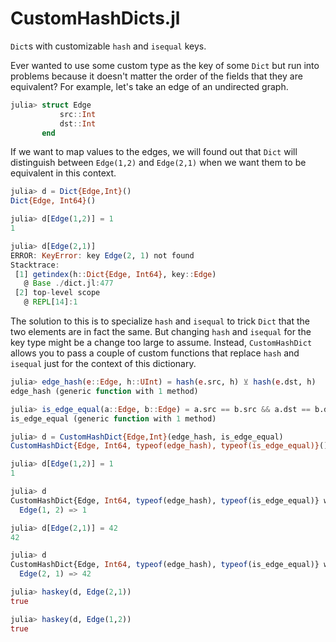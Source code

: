 # CustomHashDicts.jl

`Dict`s with customizable `hash` and `isequal` keys.

Ever wanted to use some custom type as the key of some `Dict` but run into problems because it doesn't matter the order
of the fields that they are equivalent? For example, let's take an edge of an undirected graph.

```julia
julia> struct Edge
           src::Int
           dst::Int
       end
```

If we want to map values to the edges, we will found out that `Dict` will distinguish between `Edge(1,2)` and `Edge(2,1)`
when we want them to be equivalent in this context.

```julia
julia> d = Dict{Edge,Int}()
Dict{Edge, Int64}()

julia> d[Edge(1,2)] = 1
1

julia> d[Edge(2,1)]
ERROR: KeyError: key Edge(2, 1) not found
Stacktrace:
 [1] getindex(h::Dict{Edge, Int64}, key::Edge)
   @ Base ./dict.jl:477
 [2] top-level scope
   @ REPL[14]:1
```

The solution to this is to specialize `hash` and `isequal` to trick `Dict` that the two elements are in fact the same.
But changing `hash` and `isequal` for the key type might be a change too large to assume.
Instead, `CustomHashDict` allows you to pass a couple of custom functions that replace `hash` and `isequal` just for the
context of this dictionary.

```julia
julia> edge_hash(e::Edge, h::UInt) = hash(e.src, h) ⊻ hash(e.dst, h)
edge_hash (generic function with 1 method)

julia> is_edge_equal(a::Edge, b::Edge) = a.src == b.src && a.dst == b.dst || a.src == b.dst && a.dst == b.src
is_edge_equal (generic function with 1 method)

julia> d = CustomHashDict{Edge,Int}(edge_hash, is_edge_equal)
CustomHashDict{Edge, Int64, typeof(edge_hash), typeof(is_edge_equal)}()

julia> d[Edge(1,2)] = 1
1

julia> d
CustomHashDict{Edge, Int64, typeof(edge_hash), typeof(is_edge_equal)} with 1 entry:
  Edge(1, 2) => 1

julia> d[Edge(2,1)] = 42
42

julia> d
CustomHashDict{Edge, Int64, typeof(edge_hash), typeof(is_edge_equal)} with 1 entry:
  Edge(2, 1) => 42

julia> haskey(d, Edge(2,1))
true

julia> haskey(d, Edge(1,2))
true
```
